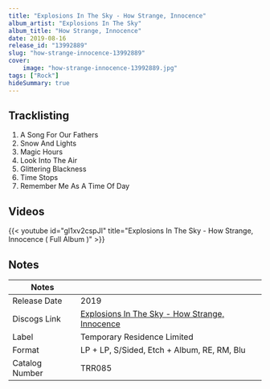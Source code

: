```yaml
---
title: "Explosions In The Sky - How Strange, Innocence"
album_artist: "Explosions In The Sky"
album_title: "How Strange, Innocence"
date: 2019-08-16
release_id: "13992889"
slug: "how-strange-innocence-13992889"
cover:
    image: "how-strange-innocence-13992889.jpg"
tags: ["Rock"]
hideSummary: true
---
```


## Tracklisting
1. A Song For Our Fathers
2. Snow And Lights
3. Magic Hours
4. Look Into The Air
5. Glittering Blackness
6. Time Stops
7. Remember Me As A Time Of Day

## Videos
{{< youtube id="gl1xv2cspJI" title="Explosions In The Sky - How Strange, Innocence ( Full Album )" >}}

## Notes

| Notes          |             |
| ---------------| ----------- |
| Release Date   | 2019 |
| Discogs Link   | [Explosions In The Sky - How Strange, Innocence](https://www.discogs.com/release/13992889) |
| Label          | Temporary Residence Limited |
| Format         | LP + LP, S/Sided, Etch + Album, RE, RM, Blu |
| Catalog Number | TRR085 |

